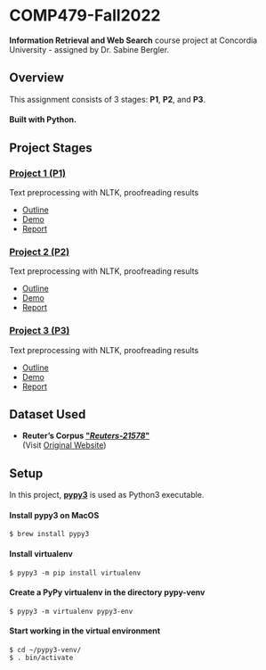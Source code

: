 # COMP479-Fall2022

**Information Retrieval and Web Search** course project at Concordia University - assigned by Dr. Sabine Bergler.

## Overview

This assignment consists of 3 stages: **P1**, **P2**, and **P3**.

#### Built with **Python**.

## Project Stages

### [Project 1 (P1)](/P1)

Text preprocessing with NLTK, proofreading results

- [Outline](/P1/p1_outline.pdf)
- [Demo](/P1/deliverables/demo.docx)
- [Report](/P1/deliverables/report.docx)

### [Project 2 (P2)](/P2)

Text preprocessing with NLTK, proofreading results

- [Outline](/P2/p2_outline.pdf)
- [Demo](/P2/deliverables/demo.pdf)
- [Report](/P2/deliverables/report.pdf)

### [Project 3 (P3)](/P3)

Text preprocessing with NLTK, proofreading results

- [Outline](/P3/p3_outline.pdf)
- [Demo](/P3/deliverables/demo.pdf)
- [Report](/P3/deliverables/report.pdf)

## Dataset Used

- **Reuter’s Corpus ["_Reuters-21578_"](./reuters21578_extracted/)**</br>
  (Visit [Original Website](http://www.daviddlewis.com/resources/testcollections/reuters21578/))

## Setup

In this project, [**pypy3**](https://www.pypy.org/) is used as Python3 executable.

#### Install pypy3 on MacOS

`$ brew install pypy3`

#### Install virtualenv

`$ pypy3 -m pip install virtualenv`

#### Create a PyPy virtualenv in the directory pypy-venv

`$ pypy3 -m virtualenv pypy3-env`

#### Start working in the virtual environment

`$ cd ~/pypy3-venv/` </br>
`$ . bin/activate`
